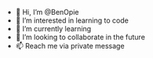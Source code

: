 - 👋 Hi, I’m @BenOpie
- 👀 I’m interested in learning to code
- 🌱 I’m currently learning
- 💞️ I’m looking to collaborate in the future
- 📫 Reach me via private message 

<!---
BenOpie/BenOpie is a ✨ special ✨ repository because its `README.md` (this file) appears on your GitHub profile.
You can click the Preview link to take a look at your changes.
--->
